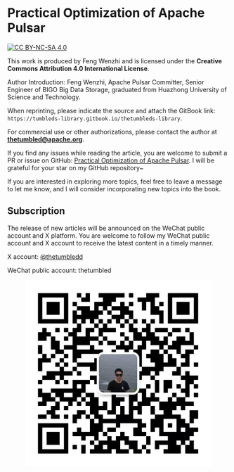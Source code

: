 # Practical Optimization of Apache Pulsar

[![CC BY-NC-SA 4.0](https://i.creativecommons.org/l/by-nc-sa/4.0/88x31.png)](http://creativecommons.org/licenses/by-nc-sa/4.0/)

This work is produced by Feng Wenzhi and is licensed under the **Creative Commons Attribution 4.0 International License**.

Author Introduction: Feng Wenzhi, Apache Pulsar Committer, Senior Engineer of BIGO Big Data Storage, graduated from Huazhong University of Science and Technology.

When reprinting, please indicate the source and attach the GitBook link: `https://tumbleds-library.gitbook.io/thetumbleds-library`.

For commercial use or other authorizations, please contact the author at **thetumbled@apache.org**.

If you find any issues while reading the article, you are welcome to submit a PR or issue on GitHub: [Practical Optimization of Apache Pulsar](https://github.com/thetumbled/Practical-Optimization-of-Apache-Pulsar). I will be grateful for your star on my GitHub repository\~

If you are interested in exploring more topics, feel free to leave a message to let me know, and I will consider incorporating new topics into the book.

## Subscription

The release of new articles will be announced on the WeChat public account and X platform. You are welcome to follow my WeChat public account and X account to receive the latest content in a timely manner.

X account: [@thetumbledd](https://x.com/thetumbledd)

WeChat public account: thetumbled

<figure><img src=".gitbook/assets/wechat.png" alt=""><figcaption></figcaption></figure>
